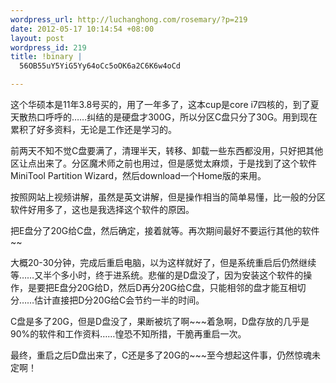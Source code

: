 ```yaml
--- 
wordpress_url: http://luchanghong.com/rosemary/?p=219
date: 2012-05-17 10:14:54 +08:00
layout: post
wordpress_id: 219
title: !binary |
  56OB55uY5YiG5Yy64oCc5oOK6a2C6K6w4oCd

---
```

这个华硕本是11年3.8号买的，用了一年多了，这本cup是core i7四核的，到了夏天散热口呼呼的……纠结的是硬盘才300G，所以分区C盘只分了30G。用到现在累积了好多资料，无论是工作还是学习的。

前两天不知不觉C盘要满了，清理半天，转移、卸载一些东西都没用，只好把其他区让点出来了。分区魔术师之前也用过，但是感觉太麻烦，于是找到了这个软件MiniTool Partition Wizard，然后download一个Home版的来用。

按照网站上视频讲解，虽然是英文讲解，但是操作相当的简单易懂，比一般的分区软件好用多了，这也是我选择这个软件的原因。

把E盘分了20G给C盘，然后确定，接着就等。再次期间最好不要运行其他的软件~~

大概20-30分钟，完成后重启电脑，以为这样就好了，但是系统重启后仍然继续等……又半个多小时，终于进系统。悲催的是D盘没了，因为安装这个软件的操作，是要把E盘分20G给D，然后D再分20G给C盘，只能相邻的盘才能互相切分……估计直接把D分20G给C会节约一半的时间。

C盘是多了20G，但是D盘没了，果断被坑了啊~~~着急啊，D盘存放的几乎是90%的软件和工作资料……惶恐不知所措，干脆再重启一次。

最终，重启之后D盘出来了，C还是多了20G的~~~至今想起这件事，仍然惊魂未定啊！
